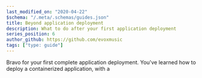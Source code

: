 ```yaml
---
last_modified_on: "2020-04-22"
$schema: "/.meta/.schemas/guides.json"
title: Beyond application deployment
description: What to do after your first application deployment
series_position: 6
author_github: https://github.com/evoxmusic
tags: ["type: guide"]
---
```

Bravo for your first complete application deployment. You've learned how to deploy a containerized application, with a




